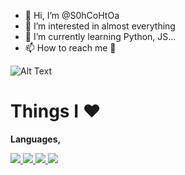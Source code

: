 - 👋 Hi, I’m @S0hCoHtOa
- 👀 I’m interested in almost everything
- 🌱 I’m currently learning Python, JS...
- 📫 How to reach me 🤔

![Alt Text](https://i.pixl.is/8be73eaeac3f20856fe58f18563e1fe9.gif)

# Things I ❤️

**Languages,**

<a href="https://python.org/">
  <img src="https://img.shields.io/badge/Python-14354C?style=for-the-badge&logo=python&logoColor=white">
</a>
<a href="https://www.javascript.com/">
  <img src="https://img.shields.io/badge/JavaScript-F7DF1E?style=for-the-badge&logo=JavaScript&logoColor=white">
</a>
<a href="https://html5.org/">
  <img src="https://img.shields.io/badge/HTML5-E34F26?style=for-the-badge&logo=html5&logoColor=white">
</a>
<a href="https://en.wikipedia.org/wiki/CSS">
  <img src="https://img.shields.io/badge/CSS3-1572B6?style=for-the-badge&logo=CSS3&logoColor=white">
</a>


